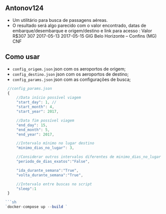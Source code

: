 ## Antonov124
- Um utilitário para busca de passagens aéreas.
- O resultado será algo parecido com o valor encontrado, datas de embarque/desembarque e origem/destino e link para acesso :
Valor	R$307	307	2017-05-13	2017-05-15	GIG	Belo Horizonte – Confins (MG)	CNF


## Como usar



* `config_origem.json` json com os aeroportos de origem;
* `config_destino.json` json com os aeroportos de destino;
* `config_params.json` json com as configurações de busca;

 ```js
  //config_params.json
  {
      //Data início possível viagem
      "start_day": 1, //
      "start_month": 4,
      "start_year": 2017,

      //Data fim possível viagem
      "end_day": 15,
      "end_month": 5,
      "end_year": 2017,

      //Intervalo mínimo no lugar destino
      "minimo_dias_no_lugar": 3,

      //Considerar outros intervalos diferentes de minimo_dias_no_lugar
      "periodo_de_dias_exatos":"False",

      "ida_durante_semana":"True",
      "volta_durante_semana":"True",

      //Intervalo entre buscas no script
      "sleep":1
  }

```sh
`docker-compose up --build `
```